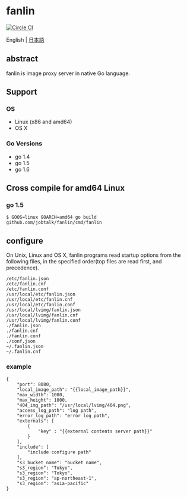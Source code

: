 # fanlin

[![Circle CI](https://circleci.com/gh/jobtalk/fanlin/tree/master.svg?style=shield)](https://circleci.com/gh/jobtalk/fanlin/tree/master)

English | [日本語](README.ja.md)

## abstract
fanlin is image proxy server in native Go language.

## Support
### OS
* Linux (x86 and amd64)
* OS X

### Go Versions
* go 1.4
* go 1.5
* go 1.6

## Cross compile for amd64 Linux
### go 1.5
```
$ GOOS=linux GOARCH=amd64 go build github.com/jobtalk/fanlin/cmd/fanlin
```

## configure
On Unix, Linux and OS X, fanlin programs read startup options from the following files, in the specified order(top files are read first, and precedence).

```
/etc/fanlin.json
/etc/fanlin.cnf
/etc/fanlin.conf
/usr/local/etc/fanlin.json
/usr/local/etc/fanlin.cnf
/usr/local/etc/fanlin.conf
/usr/local/lvimg/fanlin.json
/usr/local/lvimg/fanlin.cnf
/usr/local/lvimg/fanlin.conf
./fanlin.json
./fanlin.cnf
./fanlin.conf
./conf.json
~/.fanlin.json
~/.fanlin.cnf
```

### example
```
{
    "port": 8080,
    "local_image_path": "{{local_image_path}}",
    "max_width": 1000,
    "max_height": 1000,
    "404_img_path": "/usr/local/lvimg/404.png",
    "access_log_path": "log path",
    "error_log_path": "error log path",
    "externals": [
        {
            "key" : "{{external contents server path}}"
        }
    ],
    "include": [
        "include configure path"
    ],
    "s3_bucket_name": "bucket name",
    "s3_region": "Tokyo",
    "s3_region": "Tokyo",
    "s3_region": "ap-northeast-1",
    "s3_region": "asia-pacific"
}
```
